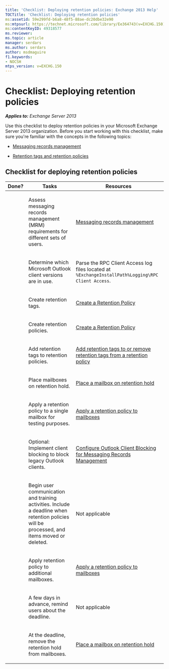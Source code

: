 ```yaml
---
title: 'Checklist: Deploying retention policies: Exchange 2013 Help'
TOCTitle: 'Checklist: Deploying retention policies'
ms:assetid: 59e299fd-b6a8-48f5-88ae-dc20dbe32e90
ms:mtpsurl: https://technet.microsoft.com/library/Ee364743(v=EXCHG.150)
ms:contentKeyID: 49318577
ms.reviewer: 
ms.topic: article
manager: serdars
ms.author: serdars
author: msdmaguire
f1.keywords:
- NOCSH
mtps_version: v=EXCHG.150
---
```


# Checklist: Deploying retention policies

_**Applies to:** Exchange Server 2013_

Use this checklist to deploy retention policies in your Microsoft Exchange Server 2013 organization. Before you start working with this checklist, make sure you're familiar with the concepts in the following topics:

  - [Messaging records management](../ExchangeOnline/security-and-compliance/messaging-records-management/messaging-records-management.md)

  - [Retention tags and retention policies](../ExchangeOnline/security-and-compliance/messaging-records-management/retention-tags-and-policies.md)

## Checklist for deploying retention policies

<table>
<colgroup>
<col/>
<col/>
<col/>
</colgroup>
<thead>
<tr class="header">
<th>Done?</th>
<th>Tasks</th>
<th>Resources</th>
</tr>
</thead>
<tbody>
<tr class="odd">
<td><p> </p></td>
<td><p>Assess messaging records management (MRM) requirements for different sets of users.</p></td>
<td><p><a href="/exchange/security-and-compliance/messaging-records-management/messaging-records-management">Messaging records management</a></p></td>
</tr>
<tr class="even">
<td><p><strong> </strong></p></td>
<td><p>Determine which Microsoft Outlook client versions are in use.</p></td>
<td><p>Parse the RPC Client Access log files located at <code>%ExchangeInstallPath%Logging\RPC Client Access</code>.</p></td>
</tr>
<tr class="odd">
<td><p> </p></td>
<td><p>Create retention tags.</p></td>
<td><p><a href="/exchange/security-and-compliance/messaging-records-management/create-a-retention-policy">Create a Retention Policy</a></p></td>
</tr>
<tr class="even">
<td><p><strong> </strong></p></td>
<td><p>Create retention policies.</p></td>
<td><p><a href="/exchange/security-and-compliance/messaging-records-management/create-a-retention-policy">Create a Retention Policy</a></p></td>
</tr>
<tr class="odd">
<td><p> </p></td>
<td><p>Add retention tags to retention policies.</p></td>
<td><p><a href="/exchange/security-and-compliance/messaging-records-management/add-or-remove-retention-tags">Add retention tags to or remove retention tags from a retention policy</a></p></td>
</tr>
<tr class="even">
<td><p><strong> </strong></p></td>
<td><p>Place mailboxes on retention hold.</p></td>
<td><p><a href="/exchange/security-and-compliance/messaging-records-management/mailbox-retention-hold">Place a mailbox on retention hold</a></p></td>
</tr>
<tr class="odd">
<td><p> </p></td>
<td><p>Apply a retention policy to a single mailbox for testing purposes.</p></td>
<td><p><a href="/exchange/security-and-compliance/messaging-records-management/apply-retention-policy">Apply a retention policy to mailboxes</a></p></td>
</tr>
<tr class="even">
<td><p><strong> </strong></p></td>
<td><p>Optional: Implement client blocking to block legacy Outlook clients.</p></td>
<td><p><a href="configure-outlook-client-blocking-exchange-2013-help.md">Configure Outlook Client Blocking for Messaging Records Management</a></p></td>
</tr>
<tr class="odd">
<td><p> </p></td>
<td><p>Begin user communication and training activities. Include a deadline when retention policies will be processed, and items moved or deleted.</p></td>
<td><p>Not applicable</p></td>
</tr>
<tr class="even">
<td><p><strong> </strong></p></td>
<td><p>Apply retention policy to additional mailboxes.</p></td>
<td><p><a href="/exchange/security-and-compliance/messaging-records-management/apply-retention-policy">Apply a retention policy to mailboxes</a></p></td>
</tr>
<tr class="odd">
<td><p> </p></td>
<td><p>A few days in advance, remind users about the deadline.</p></td>
<td><p>Not applicable</p></td>
</tr>
<tr class="even">
<td><p><strong> </strong></p></td>
<td><p>At the deadline, remove the retention hold from mailboxes.</p></td>
<td><p><a href="/exchange/security-and-compliance/messaging-records-management/mailbox-retention-hold">Place a mailbox on retention hold</a></p></td>
</tr>
</tbody>
</table>